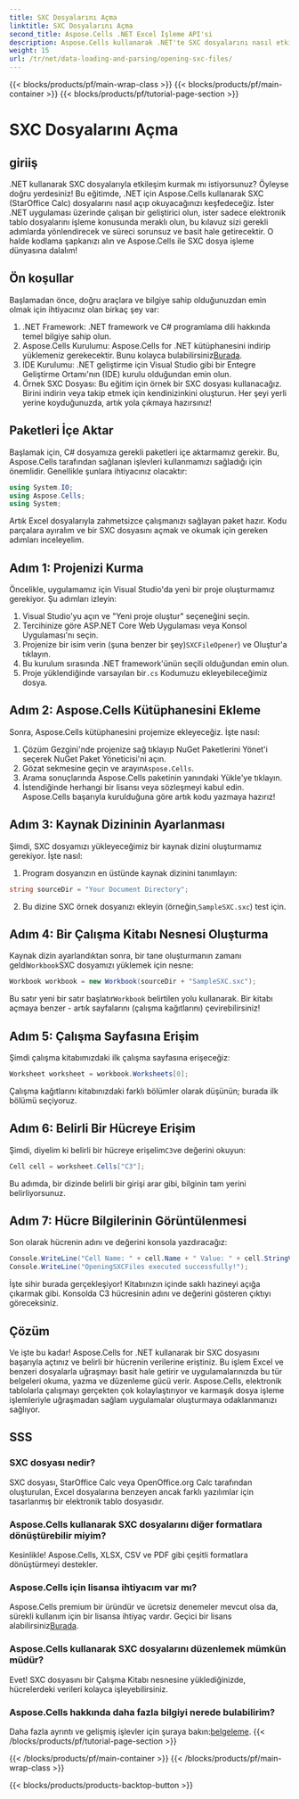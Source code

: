```yaml
---
title: SXC Dosyalarını Açma
linktitle: SXC Dosyalarını Açma
second_title: Aspose.Cells .NET Excel İşleme API'si
description: Aspose.Cells kullanarak .NET'te SXC dosyalarını nasıl etkin bir şekilde açıp yöneteceğinizi öğrenin. Kod örnekleriyle adım adım bir eğitim.
weight: 15
url: /tr/net/data-loading-and-parsing/opening-sxc-files/
---
```


{{< blocks/products/pf/main-wrap-class >}}
{{< blocks/products/pf/main-container >}}
{{< blocks/products/pf/tutorial-page-section >}}

# SXC Dosyalarını Açma

## giriiş
.NET kullanarak SXC dosyalarıyla etkileşim kurmak mı istiyorsunuz? Öyleyse doğru yerdesiniz! Bu eğitimde, .NET için Aspose.Cells kullanarak SXC (StarOffice Calc) dosyalarını nasıl açıp okuyacağınızı keşfedeceğiz. İster .NET uygulaması üzerinde çalışan bir geliştirici olun, ister sadece elektronik tablo dosyalarını işleme konusunda meraklı olun, bu kılavuz sizi gerekli adımlarda yönlendirecek ve süreci sorunsuz ve basit hale getirecektir. 
O halde kodlama şapkanızı alın ve Aspose.Cells ile SXC dosya işleme dünyasına dalalım!
## Ön koşullar
Başlamadan önce, doğru araçlara ve bilgiye sahip olduğunuzdan emin olmak için ihtiyacınız olan birkaç şey var:
1. .NET Framework: .NET framework ve C# programlama dili hakkında temel bilgiye sahip olun.
2.  Aspose.Cells Kurulumu: Aspose.Cells for .NET kütüphanesini indirip yüklemeniz gerekecektir. Bunu kolayca bulabilirsiniz[Burada](https://releases.aspose.com/cells/net/).
3. IDE Kurulumu: .NET geliştirme için Visual Studio gibi bir Entegre Geliştirme Ortamı'nın (IDE) kurulu olduğundan emin olun.
4. Örnek SXC Dosyası: Bu eğitim için örnek bir SXC dosyası kullanacağız. Birini indirin veya takip etmek için kendinizinkini oluşturun.
Her şeyi yerli yerine koyduğunuzda, artık yola çıkmaya hazırsınız!
## Paketleri İçe Aktar
Başlamak için, C# dosyamıza gerekli paketleri içe aktarmamız gerekir. Bu, Aspose.Cells tarafından sağlanan işlevleri kullanmamızı sağladığı için önemlidir. Genellikle şunlara ihtiyacınız olacaktır:
```csharp
using System.IO;
using Aspose.Cells;
using System;
```
Artık Excel dosyalarıyla zahmetsizce çalışmanızı sağlayan paket hazır. Kodu parçalara ayıralım ve bir SXC dosyasını açmak ve okumak için gereken adımları inceleyelim.

## Adım 1: Projenizi Kurma
Öncelikle, uygulamamız için Visual Studio'da yeni bir proje oluşturmamız gerekiyor. Şu adımları izleyin:
1. Visual Studio'yu açın ve "Yeni proje oluştur" seçeneğini seçin.
2. Tercihinize göre ASP.NET Core Web Uygulaması veya Konsol Uygulaması'nı seçin.
3.  Projenize bir isim verin (şuna benzer bir şey)`SXCFileOpener`) ve Oluştur'a tıklayın.
4. Bu kurulum sırasında .NET framework'ünün seçili olduğundan emin olun.
5. Proje yüklendiğinde varsayılan bir`.cs` Kodumuzu ekleyebileceğimiz dosya.
## Adım 2: Aspose.Cells Kütüphanesini Ekleme
Sonra, Aspose.Cells kütüphanesini projemize ekleyeceğiz. İşte nasıl:
1. Çözüm Gezgini'nde projenize sağ tıklayıp NuGet Paketlerini Yönet'i seçerek NuGet Paket Yöneticisi'ni açın.
2.  Gözat sekmesine geçin ve arayın`Aspose.Cells`.
3. Arama sonuçlarında Aspose.Cells paketinin yanındaki Yükle'ye tıklayın.
4. İstendiğinde herhangi bir lisansı veya sözleşmeyi kabul edin.
Aspose.Cells başarıyla kurulduğuna göre artık kodu yazmaya hazırız!
## Adım 3: Kaynak Dizininin Ayarlanması
Şimdi, SXC dosyamızı yükleyeceğimiz bir kaynak dizini oluşturmamız gerekiyor. İşte nasıl:
1. Program dosyanızın en üstünde kaynak dizinini tanımlayın:
```csharp
string sourceDir = "Your Document Directory";
```
2.  Bu dizine SXC örnek dosyanızı ekleyin (örneğin,`SampleSXC.sxc`) test için.
## Adım 4: Bir Çalışma Kitabı Nesnesi Oluşturma
 Kaynak dizin ayarlandıktan sonra, bir tane oluşturmanın zamanı geldi`Workbook`SXC dosyamızı yüklemek için nesne:
```csharp
Workbook workbook = new Workbook(sourceDir + "SampleSXC.sxc");
```
 Bu satır yeni bir satır başlatır`Workbook` belirtilen yolu kullanarak. Bir kitabı açmaya benzer - artık sayfalarını (çalışma kağıtlarını) çevirebilirsiniz!
## Adım 5: Çalışma Sayfasına Erişim
Şimdi çalışma kitabımızdaki ilk çalışma sayfasına erişeceğiz:
```csharp
Worksheet worksheet = workbook.Worksheets[0];
```
Çalışma kağıtlarını kitabınızdaki farklı bölümler olarak düşünün; burada ilk bölümü seçiyoruz.
## Adım 6: Belirli Bir Hücreye Erişim
 Şimdi, diyelim ki belirli bir hücreye erişelim`C3`ve değerini okuyun:
```csharp
Cell cell = worksheet.Cells["C3"];
```
Bu adımda, bir dizinde belirli bir girişi arar gibi, bilginin tam yerini belirliyorsunuz. 
## Adım 7: Hücre Bilgilerinin Görüntülenmesi
Son olarak hücrenin adını ve değerini konsola yazdıracağız:
```csharp
Console.WriteLine("Cell Name: " + cell.Name + " Value: " + cell.StringValue);
Console.WriteLine("OpeningSXCFiles executed successfully!");
```
İşte sihir burada gerçekleşiyor! Kitabınızın içinde saklı hazineyi açığa çıkarmak gibi. Konsolda C3 hücresinin adını ve değerini gösteren çıktıyı göreceksiniz.

## Çözüm
Ve işte bu kadar! Aspose.Cells for .NET kullanarak bir SXC dosyasını başarıyla açtınız ve belirli bir hücrenin verilerine eriştiniz. Bu işlem Excel ve benzeri dosyalarla uğraşmayı basit hale getirir ve uygulamalarınızda bu tür belgeleri okuma, yazma ve düzenleme gücü verir. 
Aspose.Cells, elektronik tablolarla çalışmayı gerçekten çok kolaylaştırıyor ve karmaşık dosya işleme işlemleriyle uğraşmadan sağlam uygulamalar oluşturmaya odaklanmanızı sağlıyor.
## SSS
### SXC dosyası nedir?
SXC dosyası, StarOffice Calc veya OpenOffice.org Calc tarafından oluşturulan, Excel dosyalarına benzeyen ancak farklı yazılımlar için tasarlanmış bir elektronik tablo dosyasıdır.
### Aspose.Cells kullanarak SXC dosyalarını diğer formatlara dönüştürebilir miyim?
Kesinlikle! Aspose.Cells, XLSX, CSV ve PDF gibi çeşitli formatlara dönüştürmeyi destekler.
### Aspose.Cells için lisansa ihtiyacım var mı?
 Aspose.Cells premium bir üründür ve ücretsiz denemeler mevcut olsa da, sürekli kullanım için bir lisansa ihtiyaç vardır. Geçici bir lisans alabilirsiniz[Burada](https://purchase.aspose.com/temporary-license/).
### Aspose.Cells kullanarak SXC dosyalarını düzenlemek mümkün müdür?
Evet! SXC dosyasını bir Çalışma Kitabı nesnesine yüklediğinizde, hücrelerdeki verileri kolayca işleyebilirsiniz.
### Aspose.Cells hakkında daha fazla bilgiyi nerede bulabilirim?
 Daha fazla ayrıntı ve gelişmiş işlevler için şuraya bakın:[belgeleme](https://reference.aspose.com/cells/net/).
{{< /blocks/products/pf/tutorial-page-section >}}

{{< /blocks/products/pf/main-container >}}
{{< /blocks/products/pf/main-wrap-class >}}

{{< blocks/products/products-backtop-button >}}
